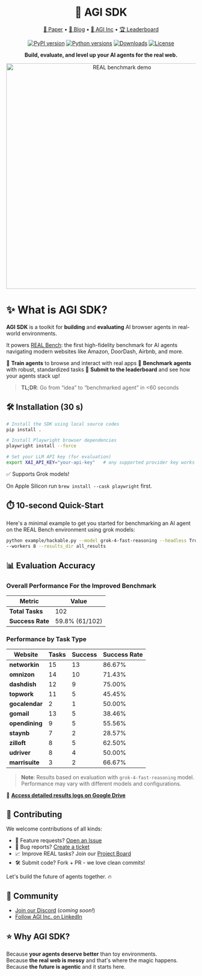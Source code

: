 <p align="center">
  <h1 align="center">🚀 AGI SDK</h1>
</p>


<p align="center">
  <a href="https://arxiv.org/abs/2504.11543">📄 Paper</a> •
  <a href="https://www.theagi.company/blog/introducing-real-bench">📝 Blog</a> •
  <a href="https://www.theagi.company">🏢 AGI Inc</a> •
  <a href="https://www.realevals.ai">🏆 Leaderboard</a>
</p>


<p align="center">
  <a href="https://pypi.org/project/agisdk"><img src="https://img.shields.io/pypi/v/agisdk?color=brightgreen" alt="PyPI version"></a>
  <a href="https://pypi.org/project/agisdk"><img src="https://img.shields.io/pypi/pyversions/agisdk" alt="Python versions"></a>
  <a href="https://static.pepy.tech/badge/agisdk"><img src="https://static.pepy.tech/badge/agisdk" alt="Downloads"></a>
  <a href="LICENSE"><img src="https://img.shields.io/github/license/agi-inc/agisdk" alt="License"></a>
</p>

<p align="center">
  <b>Build, evaluate, and level up your AI agents for the real web.</b>
</p>

<p align="center">
  <img src="docs/images/real.gif" alt="REAL benchmark demo" width="600">
</p>




# ✨ What is AGI SDK?

**AGI SDK** is a toolkit for **building** and **evaluating** AI browser agents in real-world environments.

It powers [REAL Bench](https://realevals.xyz): the first high-fidelity benchmark for AI agents navigating modern websites like Amazon, DoorDash, Airbnb, and more.

🔹 **Train agents** to browse and interact with real apps
🔹 **Benchmark agents** with robust, standardized tasks
🔹 **Submit to the leaderboard** and see how your agents stack up!

> **TL;DR**: Go from “idea” to “benchmarked agent” in <60 seconds

## 🛠️ Installation (30 s)

```bash
# Install the SDK using local source codes
pip install .

# Install Playwright browser dependencies
playwright install --force

# Set your LLM API key (for evaluation)
export XAI_API_KEY="your-api-key"   # any supported provider key works
```

✅ Supports Grok models! <br>

On Apple Silicon run `brew install --cask playwright` first.


## ⏱️ 10-second Quick-Start

Here's a minimal example to get you started for benchmarking an AI agent on the REAL Bench environment using grok models:

```bash
python example/hackable.py --model grok-4-fast-reasoning --headless True \
--workers 8 --results_dir all_results
```


## 📊 Evaluation Accuracy

### Overall Performance For the Improved Benchmark

| Metric | Value |
|--------|-------|
| **Total Tasks** | 102 |
| **Success Rate** | 59.8% (61/102) |

### Performance by Task Type

| Website | Tasks | Success | Success Rate |
|---------|-------|---------|--------------|
| **networkin** | 15 | 13 | 86.67% |
| **omnizon** | 14 | 10 | 71.43% |
| **dashdish** | 12 | 9 | 75.00% | 
| **topwork** | 11 | 5 | 45.45% | 
| **gocalendar** | 2 | 1 | 50.00% | 
| **gomail** | 13 | 5 | 38.46% | 
| **opendining** | 9 | 5 | 55.56% | 
| **staynb** | 7 | 2 | 28.57% | 
| **zilloft** | 8 | 5 | 62.50% | 
| **udriver** | 8 | 4 | 50.00% | 
| **marrisuite** | 3 | 2 | 66.67% |

> **Note**: Results based on evaluation with `grok-4-fast-reasoning` model. Performance may vary with different models and configurations.

📁 **[Access detailed results logs on Google Drive](https://drive.google.com/file/d/1IawGFUvwedsRseJAaYXZJWsBjI-L7I3Q/view?usp=sharing)**

## 🤝 Contributing

We welcome contributions of all kinds:
- 📢 Feature requests? [Open an Issue](https://github.com/agi-inc/agisdk/issues)
- 🐛 Bug reports? [Create a ticket](https://github.com/agi-inc/agisdk/issues)
- 📈 Improve REAL tasks? Join our [Project Board](https://github.com/orgs/agi-inc/projects/2)
- 🛠️ Submit code? Fork + PR - we love clean commits!

Let's build the future of agents together. 🔥

## 💬 Community
- [Join our Discord](https://discord.gg/c95EJDfXzx) (_coming soon!_)
- [Follow AGI Inc. on LinkedIn](https://www.linkedin.com/company/the-agi-company/)

## ⭐️ Why AGI SDK?

Because **your agents deserve better** than toy environments. <br>
Because **the real web is messy** and that's where the magic happens. <br>
Because **the future is agentic** and it starts here.
